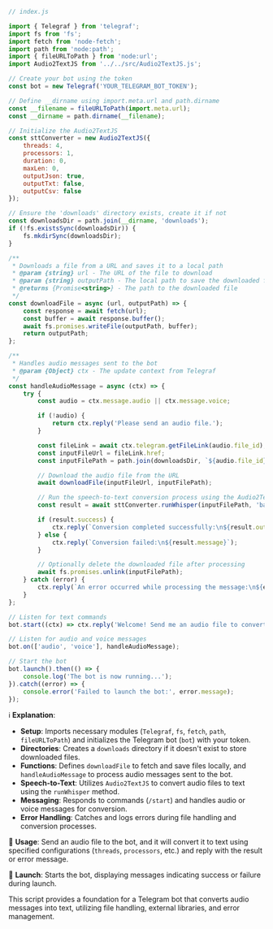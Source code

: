 ```javascript
// index.js

import { Telegraf } from 'telegraf';
import fs from 'fs';
import fetch from 'node-fetch';
import path from 'node:path';
import { fileURLToPath } from 'node:url';
import Audio2TextJS from '../../src/Audio2TextJS.js';

// Create your bot using the token
const bot = new Telegraf('YOUR_TELEGRAM_BOT_TOKEN');

// Define __dirname using import.meta.url and path.dirname
const __filename = fileURLToPath(import.meta.url);
const __dirname = path.dirname(__filename);

// Initialize the Audio2TextJS
const sttConverter = new Audio2TextJS({
    threads: 4,
    processors: 1,
    duration: 0,
    maxLen: 0,
    outputJson: true,
    outputTxt: false,
    outputCsv: false
});

// Ensure the 'downloads' directory exists, create it if not
const downloadsDir = path.join(__dirname, 'downloads');
if (!fs.existsSync(downloadsDir)) {
    fs.mkdirSync(downloadsDir);
}

/**
 * Downloads a file from a URL and saves it to a local path
 * @param {string} url - The URL of the file to download
 * @param {string} outputPath - The local path to save the downloaded file
 * @returns {Promise<string>} - The path to the downloaded file
 */
const downloadFile = async (url, outputPath) => {
    const response = await fetch(url);
    const buffer = await response.buffer();
    await fs.promises.writeFile(outputPath, buffer);
    return outputPath;
};

/**
 * Handles audio messages sent to the bot
 * @param {Object} ctx - The update context from Telegraf
 */
const handleAudioMessage = async (ctx) => {
    try {
        const audio = ctx.message.audio || ctx.message.voice;

        if (!audio) {
            return ctx.reply('Please send an audio file.');
        }

        const fileLink = await ctx.telegram.getFileLink(audio.file_id);
        const inputFileUrl = fileLink.href;
        const inputFilePath = path.join(downloadsDir, `${audio.file_id}.ogg`);

        // Download the audio file from the URL
        await downloadFile(inputFileUrl, inputFilePath);

        // Run the speech-to-text conversion process using the Audio2TextJS
        const result = await sttConverter.runWhisper(inputFilePath, 'base', 'auto');

        if (result.success) {
            ctx.reply(`Conversion completed successfully:\n${result.output}`);
        } else {
            ctx.reply(`Conversion failed:\n${result.message}`);
        }

        // Optionally delete the downloaded file after processing
        await fs.promises.unlink(inputFilePath);
    } catch (error) {
        ctx.reply(`An error occurred while processing the message:\n${error.message}`);
    }
};

// Listen for text commands
bot.start((ctx) => ctx.reply('Welcome! Send me an audio file to convert it to text.'));

// Listen for audio and voice messages
bot.on(['audio', 'voice'], handleAudioMessage);

// Start the bot
bot.launch().then(() => {
    console.log('The bot is now running...');
}).catch((error) => {
    console.error('Failed to launch the bot:', error.message);
});
```

ℹ️ **Explanation**:
- **Setup**: Imports necessary modules (`Telegraf`, `fs`, `fetch`, `path`, `fileURLToPath`) and initializes the Telegram bot (`bot`) with your token.
- **Directories**: Creates a `downloads` directory if it doesn't exist to store downloaded files.
- **Functions**: Defines `downloadFile` to fetch and save files locally, and `handleAudioMessage` to process audio messages sent to the bot.
- **Speech-to-Text**: Utilizes `Audio2TextJS` to convert audio files to text using the `runWhisper` method.
- **Messaging**: Responds to commands (`/start`) and handles audio or voice messages for conversion.
- **Error Handling**: Catches and logs errors during file handling and conversion processes.

🤖 **Usage**: Send an audio file to the bot, and it will convert it to text using specified configurations (`threads`, `processors`, etc.) and reply with the result or error message.

🚀 **Launch**: Starts the bot, displaying messages indicating success or failure during launch.

This script provides a foundation for a Telegram bot that converts audio messages into text, utilizing file handling, external libraries, and error management.